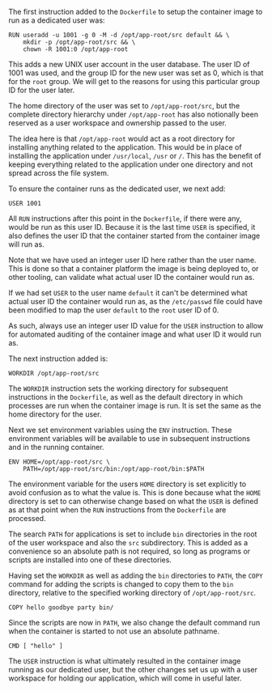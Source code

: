 The first instruction added to the `Dockerfile` to setup the container image to run as a dedicated user was:

```
RUN useradd -u 1001 -g 0 -M -d /opt/app-root/src default && \
    mkdir -p /opt/app-root/src && \
    chown -R 1001:0 /opt/app-root
```

This adds a new UNIX user account in the user database. The user ID of 1001 was used, and the group ID for the new user was set as 0, which is that for the `root` group. We will get to the reasons for using this particular group ID for the user later.

The home directory of the user was set to `/opt/app-root/src`, but the complete directory hierarchy under `/opt/app-root` has also notionally been reserved as a user workspace and ownership passed to the user.

The idea here is that `/opt/app-root` would act as a root directory for installing anything related to the application. This would be in place of installing the application under `/usr/local`, `/usr` or `/`. This has the benefit of keeping everything related to the application under one directory and not spread across the file system.

To ensure the container runs as the dedicated user, we next add:

```
USER 1001
```

All `RUN` instructions after this point in the `Dockerfile`, if there were any, would be run as this user ID. Because it is the last time `USER` is specified, it also defines the user ID that the container started from the container image will run as.

Note that we have used an integer user ID here rather than the user name. This is done so that a container platform the image is being deployed to, or other tooling, can validate what actual user ID the container would run as.

If we had set `USER` to the user name `default` it can't be determined what actual user ID the container would run as, as the `/etc/passwd` file could have been modified to map the user `default` to the `root` user ID of 0.

As such, always use an integer user ID value for the `USER` instruction to allow for automated auditing of the container image and what user ID it would run as.

The next instruction added is:

```
WORKDIR /opt/app-root/src
```

The `WORKDIR` instruction sets the working directory for subsequent instructions in the `Dockerfile`, as well as the default directory in which processes are run when the container image is run. It is set the same as the home directory for the user.

Next we set environment variables using the `ENV` instruction. These environment variables will be available to use in subsequent instructions and in the running container.

```
ENV HOME=/opt/app-root/src \
    PATH=/opt/app-root/src/bin:/opt/app-root/bin:$PATH
```

The environment variable for the users `HOME` directory is set explicitly to avoid confusion as to what the value is. This is done because what the `HOME` directory is set to can otherwise change based on what the `USER` is defined as at that point when the `RUN` instructions from the `Dockerfile` are processed.

The search `PATH` for applications is set to include `bin` directories in the root of the user workspace and also the `src` subdirectory. This is added as a convenience so an absolute path is not required, so long as programs or scripts are installed into one of these directories.

Having set the `WORKDIR` as well as adding the `bin` directories to `PATH`, the `COPY` command for adding the scripts is changed to copy them to the `bin` directory, relative to the specified working directory of `/opt/app-root/src`.

```
COPY hello goodbye party bin/
```

Since the scripts are now in `PATH`, we also change the default command run when the container is started to not use an absolute pathname.

```
CMD [ "hello" ]
```

The `USER` instruction is what ultimately resulted in the container image running as our dedicated user, but the other changes set us up with a user workspace for holding our application, which will come in useful later.
